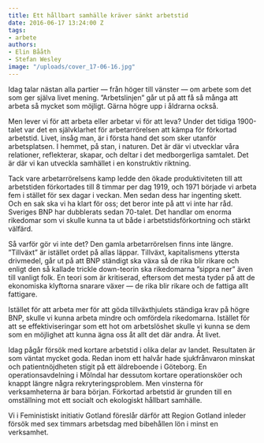 ```yaml
---
title: Ett hållbart samhälle kräver sänkt arbetstid
date: 2016-06-17 13:24:00 Z
tags:
- arbete
authors:
- Elin Bååth
- Stefan Wesley
image: "/uploads/cover_17-06-16.jpg"
---
```


Idag talar nästan alla partier — från höger till vänster — om arbete som det som ger själva livet mening. ”Arbetslinjen” går ut på att få så många att arbeta så mycket som möjligt. Gärna högre upp i åldrarna också.

Men lever vi för att arbeta eller arbetar vi för att leva? Under det tidiga 1900-talet var det en självklarhet för arbetarrörelsen att kämpa för förkortad arbetstid. Livet, insåg man, är i första hand det som sker utanför arbetsplatsen. I hemmet, på stan, i naturen. Det är där vi utvecklar våra relationer, reflekterar, skapar, och deltar i det medborgerliga samtalet. Det är där vi kan utveckla samhället i en konstruktiv riktning.

Tack vare arbetarrörelsens kamp ledde den ökade produktiviteten till att arbetstiden förkortades till 8 timmar per dag 1919, och 1971 började vi arbeta fem i stället för sex dagar i veckan. Men sedan dess har ingenting skett. Och en sak ska vi ha klart för oss; det beror inte på att vi inte har råd. Sveriges BNP har dubblerats sedan 70-talet. Det handlar om enorma rikedomar som vi skulle kunna ta ut både i arbetstidsförkortning och stärkt välfärd.

Så varför gör vi inte det? Den gamla arbetarrörelsen finns inte längre. ”Tillväxt” är istället ordet på allas läppar. Tillväxt, kapitalismens yttersta drivmedel, går ut på att BNP ständigt ska växa så de rika blir rikare och enligt den så kallade trickle down-teorin ska rikedomarna ”sippra ner” även till vanligt folk. En teori som är kritiserad, eftersom det mesta tyder på att de ekonomiska klyftorna snarare växer — de rika blir rikare och de fattiga allt fattigare.

Istället för att arbeta mer för att göda tillväxthjulets ständiga krav på högre BNP, skulle vi kunna arbeta mindre och omfördela rikedomarna. Istället för att se effektiviseringar som ett hot om arbetslöshet skulle vi kunna se dem som en möjlighet att kunna ägna oss åt allt det där andra. Åt livet.

Idag pågår försök med kortare arbetstid i olika delar av landet. Resultaten är som väntat mycket goda. Redan inom ett halvår hade sjukfrånvaron minskat och patientnöjdheten stigit på ett äldreboende i Göteborg. En operationsavdelning i Mölndal har dessutom kortare operationsköer och knappt längre några rekryteringsproblem. Men vinsterna för verksamheterna är bara början. Förkortad arbetstid är grunden till en omställning mot ett socialt och ekologiskt hållbart samhälle.

Vi i Feministiskt initiativ Gotland föreslår därför att Region Gotland inleder försök med sex timmars arbetsdag med bibehållen lön i minst en verksamhet.